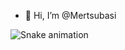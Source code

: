 - 👋 Hi, I’m @Mertsubasi

<!---
Mertsubasi/Mertsubasi is a ✨ special ✨ repository because its `README.md` (this file) appears on your GitHub profile.
You can click the Preview link to take a look at your changes.
--->
![Snake animation](https://github.com/gabrielpondaco/gabrielpondaco/blob/output/github-contribution-grid-snake.svg)
